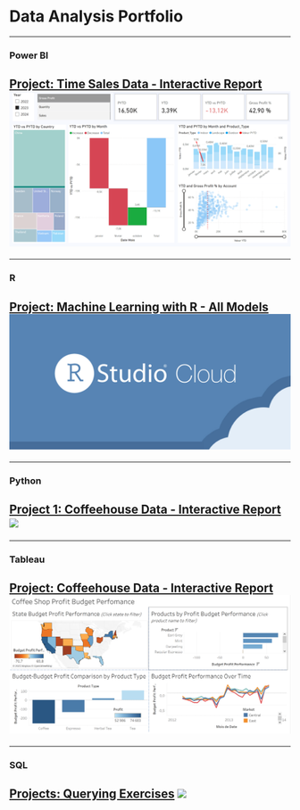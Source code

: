 # Data Analysis Portfolio

---
### Power BI

[Project: Time Sales Data - Interactive Report](/sample_page.md)
<img src="images/powerbi time sales report.PNG?raw=true"/>
---

---
### R

[Project: Machine Learning with R - All Models](/R_AllModels.md)
<img src="images/rstudiocloud.png?raw=true"/>
---

---
### Python

[Project 1: Coffeehouse Data - Interactive Report](/sample_page)
<img src="images/dummy_thumbnail.jpg?raw=true"/>
---

---
### Tableau

[Project: Coffeehouse Data - Interactive Report](/sample_page)
<img src="images/tableau coffeeshop report.PNG?raw=true"/>
---

---
### SQL

[Projects: Querying Exercises](/sample_page)
<img src="images/dummy_thumbnail.jpg?raw=true"/>
---






